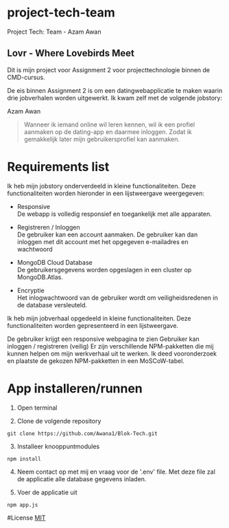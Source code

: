 # project-tech-team
Project Tech: Team - Azam Awan

## Lovr - Where Lovebirds Meet

Dit is mijn project voor Assignment 2 voor projecttechnologie binnen de CMD-cursus.

De eis binnen Assignment 2 is om een ​​datingwebapplicatie te maken waarin drie jobverhalen worden uitgewerkt. Ik kwam zelf met de volgende jobstory:

Azam Awan
> Wanneer ik iemand online wil leren kennen, wil ik een profiel aanmaken op de dating-app en daarmee inloggen. Zodat ik gemakkelijk later mijn gebruikersprofiel kan aanmaken.

# Requirements list
Ik heb mijn jobstory onderverdeeld in kleine functionaliteiten. Deze functionaliteiten worden hieronder in een lijstweergave weergegeven:

- Responsive<br>
De webapp is volledig responsief en toegankelijk met alle apparaten.

- Registreren / Inloggen<br>
De gebruiker kan een account aanmaken. De gebruiker kan dan inloggen met dit account met het opgegeven e-mailadres en wachtwoord

- MongoDB Cloud Database<br>
De gebruikersgegevens worden opgeslagen in een cluster op MongoDB.Atlas.

- Encryptie<br>
Het inlogwachtwoord van de gebruiker wordt om veiligheidsredenen in de database versleuteld.

Ik heb mijn jobverhaal opgedeeld in kleine functionaliteiten. Deze functionaliteiten worden gepresenteerd in een lijstweergave.

De gebruiker krijgt een responsive webpagina te zien
Gebruiker kan inloggen / registreren (veilig)
Er zijn verschillende NPM-pakketten die mij kunnen helpen om mijn werkverhaal uit te werken. Ik deed vooronderzoek en plaatste de gekozen NPM-pakketten in een MoSCoW-tabel.

# App installeren/runnen

1. Open terminal

2. Clone de volgende repository
```
git clone https://github.com/Awana1/Blok-Tech.git
```

3. Installeer knooppuntmodules
```
npm install
```

4. Neem contact op met mij en vraag voor de '.env' file. Met deze file zal de applicatie alle database gegevens inladen.

5. Voer de applicatie uit
```
npm app.js
```

#License
[MIT](https://github.com/Awana1/Blok-Tech/blob/master/LICENSE)
